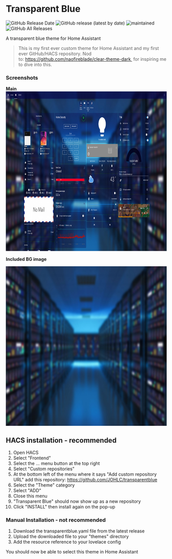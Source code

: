 # Transparent Blue
<img alt="GitHub Release Date" src="https://img.shields.io/github/release-date/johlc/transparentblue"> ![GitHub release (latest by date)](https://img.shields.io/github/v/release/johlc/transparentblue?label=Version&style=flat-square&labelColor=2ea9f4&color=1473ae)
 ![maintained](https://img.shields.io/maintenance/yes/2020.svg?style=flat-square&labelColor=2ea9f4&color=1473ae) ![GitHub All Releases](https://img.shields.io/github/downloads/johlc/transparentblue/total?&label=Total%20Downloads&style=flat-square&labelColor=2ea9f4&color=1473ae)
  
A transparent blue theme for Home Assistant 
> This is my first ever custom theme for Home Assistant and my first ever GitHub/HACS repository. 
Nod to: https://github.com/naofireblade/clear-theme-dark 
for inspiring me to dive into this.

### Screenshots
**Main**
<img src="https://github.com/JOHLC/transparentblue/raw/main/images/screenshots/screenshot1.jpg" alt="Screenshot 1" width="auto" height="500">

**Included BG image**

<img src="https://github.com/JOHLC/transparentblue/blob/main/images/transparentblue-blur.jpg?raw=true" alt="Screenshot 1" width="auto" height="500">

## HACS installation - recommended 
1. Open HACS
2. Select "Frontend"
3. Select the ... menu button at the top right
4. Select "Custom repositories"
5. At the bottom left of the menu where it says "Add custom repository URL" add this repository: https://github.com/JOHLC/transparentblue
6. Select the "Theme" category
7. Select "ADD"
8. Close this menu
9. "Transparent Blue" should now show up as a new repository
10. Click "INSTALL" then install again on the pop-up

### Manual Installation - not recommended 
1. Download the transparentblue.yaml file from the latest release
2. Upload the downloaded file to your "themes" directory
3. Add the resource reference to your lovelace config

You should now be able to select this theme in Home Assistant
